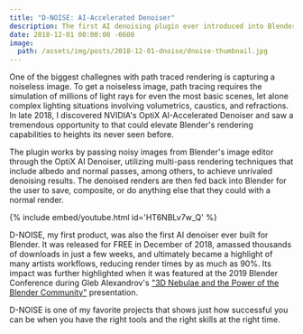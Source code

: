 ```yaml
---
title: "D-NOISE: AI-Accelerated Denoiser"
description: The first AI denoising plugin ever introduced into Blender.
date: 2018-12-01 00:00:00 -0600
image:
  path: /assets/img/posts/2018-12-01-dnoise/dnoise-thumbnail.jpg
---
```


One of the biggest challegnes with path traced rendering is capturing a noiseless image. To get a noiseless image, path tracing requires the simulation of millions of light rays for even the most basic scenes, let alone complex lighting situations involving volumetrics, caustics, and refractions. In late 2018, I discovered NVIDIA's OptiX AI-Accelerated Denoiser and saw a tremendous opportunity to that could elevate Blender's rendering capabilities to heights its never seen before.

The plugin works by passing noisy images from Blender's image editor through the OptiX AI Denoiser, utilizing multi-pass rendering techniques that include albedo and normal passes, among others, 
to achieve unrivaled denoising results. The denoised renders are then fed back into Blender for the user to save, composite, or do anything else that they could with a normal render.

{% include embed/youtube.html id='HT6NBLv7w_Q' %}

D-NOISE, my first product, was also the first AI denoiser ever built for Blender. It was released for FREE in December of 2018, amassed thousands of downloads in just a few weeks, and ultimately became a highlight of many artists workflows, reducing render times by as much as 90%. Its impact was further highlighted when it was featured at the 2019 Blender Conference during Gleb Alexandrov's <a href="https://youtu.be/4w8_SBxCOxo?si=YxqXEzOE1L0qYHQo&t=1128" target="_blank">"3D Nebulae and the Power of the Blender Community"</a> presentation.

D-NOISE is one of my favorite projects that shows just how successful you can be when you have the right tools and the right skills at the right time.
